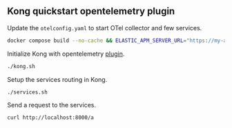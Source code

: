 ## Kong quickstart opentelemetry plugin

Update the `otelconfig.yaml` to start OTel collector and few services.

```bash
docker compose build --no-cache && ELASTIC_APM_SERVER_URL="https://my-apm-server-url:443" ELASTIC_APM_SECRET_TOKEN="REDACTED" docker compose up -d
```

Initialize Kong with opentelemetry [plugin](https://docs.konghq.com/hub/kong-inc/opentelemetry/).

```bash
./kong.sh
```

Setup the services routing in Kong.

```bash
./services.sh
```

Send a request to the services.

```bash
curl http://localhost:8000/a                                                                                           
```
